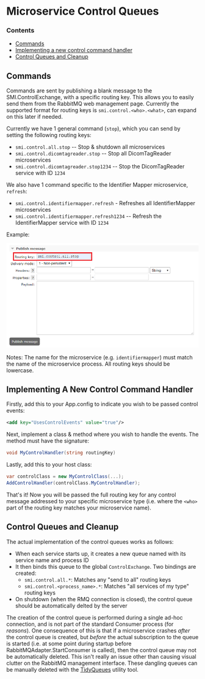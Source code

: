 
# Microservice Control Queues

### Contents

- [Commands](#control-commands)
- [Implementing a new control command handler](#implementing-a-new-control-command-handler)
- [Control Queues and Cleanup](#control-queues-and-cleanup)

## Commands

Commands are sent by publishing a blank message to the SMI.ControlExchange, with a specific routing key. This allows you to easily send them from the RabbitMQ web management page. Currently the supported format for routing keys is `smi.control.<who>.<what>`, can expand on this later if needed.

Currently we have 1 general command (`stop`), which you can send by setting the following routing keys:

- `smi.control.all.stop` -- Stop & shutdown all microservices
- `smi.control.dicomtagreader.stop` --  Stop all DicomTagReader microservices
- `smi.control.dicomtagreader.stop1234` -- Stop the DicomTagReader service with ID `1234`

We also have 1 command specific to the Identifier Mapper microservice, `refresh`:

- `smi.control.identifiermapper.refresh` - Refreshes all IdentifierMapper microservices
- `smi.control.identifiermapper.refresh1234` -- Refresh the IdentifierMapper service with ID `1234`

Example:

![test](docs/images/control-queue-publish.PNG)

Notes:
The name for the microservice (e.g. `identifiermapper`) must match the name of the microservice process.
All routing keys should be lowercase.

## Implementing A New Control Command Handler

Firstly, add this to your App.config to indicate you wish to be passed control events:

```xml
<add key="UsesControlEvents" value="true"/>
```

Next, implement a class & method where you wish to handle the events. The method must have the signature:

```c#
void MyControlHandler(string routingKey)
```

Lastly, add this to your host class:
```c#
var controlClass = new MyControlClass(...);
AddControlHandler(controlClass.MyControlHandler);
```

That's it! Now you will be passed the full routing key for any control message addressed to your specific microservice type (i.e. where the `<who>` part of the routing key matches your microservice name).

## Control Queues and Cleanup

The actual implementation of the control queues works as follows:

- When each service starts up, it creates a new queue named with its service name and process ID
- It then binds this queue to the global `ControlExchange`. Two bindings are created:
  - `smi.control.all.*`: Matches any "send to all" routing keys
  - `smi.control.<process_name>.*`: Matches "all services of my type" routing keys
- On shutdown (when the RMQ connection is closed), the control queue should be automatically delted by the server

The creation of the control queue is performed during a single ad-hoc connection, and is not part of the standard Consumer process (for _reasons_). One consequence of this is that if a microservice crashes _after_ the control queue is created, but _before_ the actual subscription to the queue is started (i.e. at some point during startup before RabbitMQAdapter.StartConsumer is called), then the control queue may not be automatically deleted. This isn't really an issue other than causing visual clutter on the RabbitMQ management interface. These dangling queues can be manually deleted with the [TidyQueues](../../../Utils/RabbitMqTidyQueues) utility tool.


